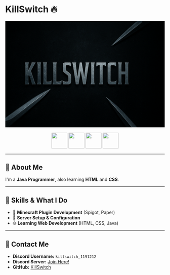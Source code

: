 # KillSwitch 🔥

<p align="center">
  <img src="./assets/killswitch_banner.png" width="600" />
</p>

<p align="center">
  <img src="https://upload.wikimedia.org/wikipedia/en/3/30/Java_programming_language_logo.svg" width="50" height="50" />
  <img src="https://upload.wikimedia.org/wikipedia/commons/6/61/HTML5_logo_and_wordmark.svg" width="50" height="50" />
  <img src="https://upload.wikimedia.org/wikipedia/commons/d/d5/CSS3_logo_and_wordmark.svg" width="50" height="50" />
  <img src="https://raw.githubusercontent.com/andreasbm/readme/master/assets/icons/minecraft.svg" width="50" height="50" />
</p>

---

## 👋 About Me

I'm a **Java Programmer**, also learning **HTML** and **CSS**.

---

## 🚀 Skills & What I Do

- 🧩 **Minecraft Plugin Development** (Spigot, Paper)
- 🔧 **Server Setup & Configuration**
- 🌐 **Learning Web Development** (HTML, CSS, Java)

---

## 💬 Contact Me

- **Discord Username:** `killswitch_1191212`  
- **Discord Server:** [Join Here!](https://discord.gg/NagKCQdJjc)  
- **GitHub:** [KillSwitch](https://github.com/YourUsername)

